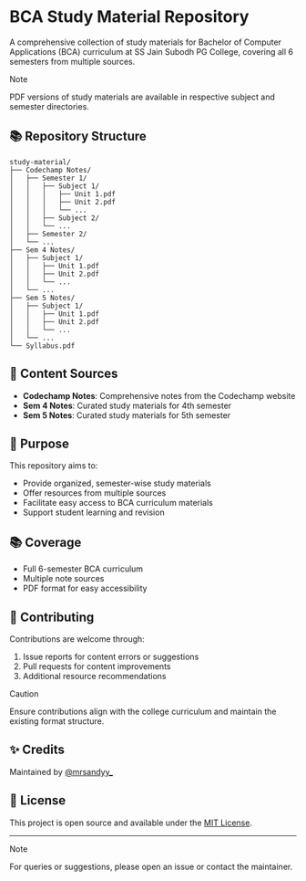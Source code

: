 # BCA Study Material Repository

A comprehensive collection of study materials for Bachelor of Computer Applications (BCA) curriculum at SS Jain Subodh PG College, covering all 6 semesters from multiple sources.

> [!NOTE]
> PDF versions of study materials are available in respective subject and semester directories.

## 📚 Repository Structure

```
study-material/
├── Codechamp Notes/
│   ├── Semester 1/
│   │   ├── Subject 1/
│   │   │   ├── Unit 1.pdf
│   │   │   ├── Unit 2.pdf
│   │   │   └── ...
│   │   ├── Subject 2/
│   │   └── ...
│   ├── Semester 2/
│   └── ...
├── Sem 4 Notes/
│   ├── Subject 1/
│   │   ├── Unit 1.pdf
│   │   ├── Unit 2.pdf
│   │   └── ...
│   └── ...
├── Sem 5 Notes/
│   ├── Subject 1/
│   │   ├── Unit 1.pdf
│   │   ├── Unit 2.pdf
│   │   └── ...
│   └── ...
└── Syllabus.pdf
```

## 📖 Content Sources

- **Codechamp Notes**: Comprehensive notes from the Codechamp website
- **Sem 4 Notes**: Curated study materials for 4th semester
- **Sem 5 Notes**: Curated study materials for 5th semester

## 🎯 Purpose

This repository aims to:
- Provide organized, semester-wise study materials
- Offer resources from multiple sources
- Facilitate easy access to BCA curriculum materials
- Support student learning and revision

## 📚 Coverage

- Full 6-semester BCA curriculum
- Multiple note sources
- PDF format for easy accessibility

## 🤝 Contributing

Contributions are welcome through:
1. Issue reports for content errors or suggestions
2. Pull requests for content improvements
3. Additional resource recommendations

> [!CAUTION]
> Ensure contributions align with the college curriculum and maintain the existing format structure.

## ✨ Credits

Maintained by [@mrsandyy_](https://www.instagram.com/mrsandyy_/)

## 📄 License

This project is open source and available under the [MIT License](LICENSE).

---

> [!NOTE]
> For queries or suggestions, please open an issue or contact the maintainer.
